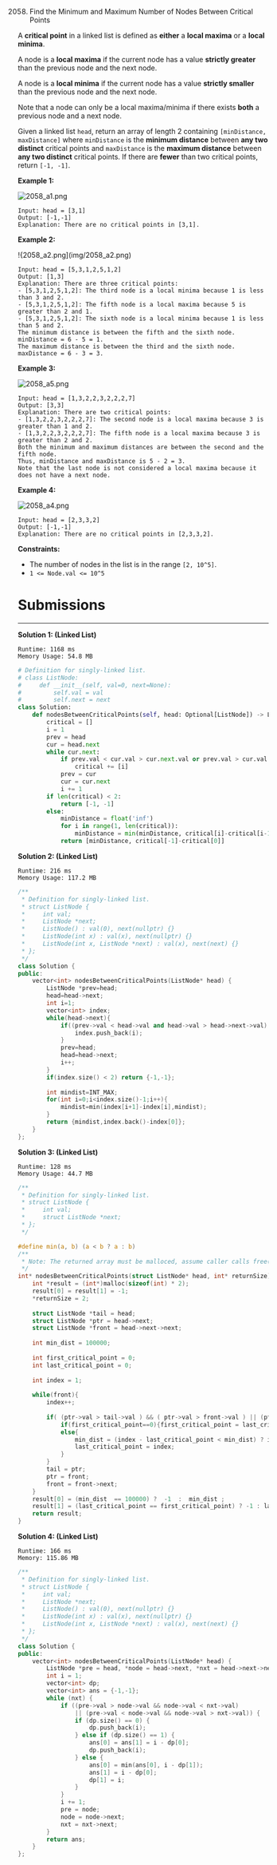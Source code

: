 2058. Find the Minimum and Maximum Number of Nodes Between Critical Points

A **critical point** in a linked list is defined as **either** a **local maxima** or a **local minima**.

A node is a **local maxima** if the current node has a value **strictly greater** than the previous node and the next node.

A node is a **local minima** if the current node has a value **strictly smaller** than the previous node and the next node.

Note that a node can only be a local maxima/minima if there exists **both** a previous node and a next node.

Given a linked list `head`, return an array of length 2 containing `[minDistance, maxDistance]` where `minDistance` is the **minimum distance** between **any two distinct** critical points and `maxDistance` is the **maximum distance** between **any two distinct** critical points. If there are **fewer** than two critical points, return `[-1, -1]`.

 

**Example 1:**

![2058_a1.png](img/2058_a1.png)
```
Input: head = [3,1]
Output: [-1,-1]
Explanation: There are no critical points in [3,1].
```

**Example 2:**

!{2058_a2.png](img/2058_a2.png)
```
Input: head = [5,3,1,2,5,1,2]
Output: [1,3]
Explanation: There are three critical points:
- [5,3,1,2,5,1,2]: The third node is a local minima because 1 is less than 3 and 2.
- [5,3,1,2,5,1,2]: The fifth node is a local maxima because 5 is greater than 2 and 1.
- [5,3,1,2,5,1,2]: The sixth node is a local minima because 1 is less than 5 and 2.
The minimum distance is between the fifth and the sixth node. minDistance = 6 - 5 = 1.
The maximum distance is between the third and the sixth node. maxDistance = 6 - 3 = 3.
```

**Example 3:**

![2058_a5.png](img/2058_a5.png)
```
Input: head = [1,3,2,2,3,2,2,2,7]
Output: [3,3]
Explanation: There are two critical points:
- [1,3,2,2,3,2,2,2,7]: The second node is a local maxima because 3 is greater than 1 and 2.
- [1,3,2,2,3,2,2,2,7]: The fifth node is a local maxima because 3 is greater than 2 and 2.
Both the minimum and maximum distances are between the second and the fifth node.
Thus, minDistance and maxDistance is 5 - 2 = 3.
Note that the last node is not considered a local maxima because it does not have a next node.
```

**Example 4:**

![2058_a4.png](img/2058_a4.png)
```
Input: head = [2,3,3,2]
Output: [-1,-1]
Explanation: There are no critical points in [2,3,3,2].
```

**Constraints:**

* The number of nodes in the list is in the range `[2, 10^5]`.
* `1 <= Node.val <= 10^5`

# Submissions
---
**Solution 1: (Linked List)**
```
Runtime: 1168 ms
Memory Usage: 54.8 MB
```
```python
# Definition for singly-linked list.
# class ListNode:
#     def __init__(self, val=0, next=None):
#         self.val = val
#         self.next = next
class Solution:
    def nodesBetweenCriticalPoints(self, head: Optional[ListNode]) -> List[int]:
        critical = []
        i = 1
        prev = head
        cur = head.next
        while cur.next:
            if prev.val < cur.val > cur.next.val or prev.val > cur.val < cur.next.val:
                critical += [i] 
            prev = cur
            cur = cur.next
            i += 1
        if len(critical) < 2:
            return [-1, -1]
        else:
            minDistance = float('inf')
            for i in range(1, len(critical)):
                minDistance = min(minDistance, critical[i]-critical[i-1])
            return [minDistance, critical[-1]-critical[0]]
```

**Solution 2: (Linked List)**
```
Runtime: 216 ms
Memory Usage: 117.2 MB
```
```c++
/**
 * Definition for singly-linked list.
 * struct ListNode {
 *     int val;
 *     ListNode *next;
 *     ListNode() : val(0), next(nullptr) {}
 *     ListNode(int x) : val(x), next(nullptr) {}
 *     ListNode(int x, ListNode *next) : val(x), next(next) {}
 * };
 */
class Solution {
public:
    vector<int> nodesBetweenCriticalPoints(ListNode* head) {
        ListNode *prev=head;
        head=head->next;
        int i=1;
        vector<int> index;
        while(head->next){
            if((prev->val < head->val and head->val > head->next->val) ||( prev->val > head->val and head->val < head->next->val)){
                index.push_back(i);
            }
            prev=head;
            head=head->next;
            i++;
        }
        if(index.size() < 2) return {-1,-1};
        
        int mindist=INT_MAX;
        for(int i=0;i<index.size()-1;i++){
            mindist=min(index[i+1]-index[i],mindist);
        }
        return {mindist,index.back()-index[0]};
    }
};
```

**Solution 3: (Linked List)**
```
Runtime: 128 ms
Memory Usage: 44.7 MB
```
```c
/**
 * Definition for singly-linked list.
 * struct ListNode {
 *     int val;
 *     struct ListNode *next;
 * };
 */

#define min(a, b) (a < b ? a : b)
/**
 * Note: The returned array must be malloced, assume caller calls free().
 */
int* nodesBetweenCriticalPoints(struct ListNode* head, int* returnSize){
    int *result = (int*)malloc(sizeof(int) * 2);
    result[0] = result[1] = -1;
    *returnSize = 2;
    
    struct ListNode *tail = head;
    struct ListNode *ptr = head->next;
    struct ListNode *front = head->next->next;
    
    int min_dist = 100000;
    
    int first_critical_point = 0;
    int last_critical_point = 0;
    
    int index = 1;
    
    while(front){
        index++;  
		
        if( (ptr->val > tail->val ) && ( ptr->val > front->val ) || (ptr->val <tail->val) && (ptr->val < front->val) ){ 
            if(first_critical_point==0){first_critical_point = last_critical_point = index;}
            else{
                min_dist = (index - last_critical_point < min_dist) ? index - last_critical_point : min_dist;
                last_critical_point = index;
            }
        }   
        tail = ptr;
        ptr = front;
        front = front->next;   
    }
    result[0] = (min_dist  == 100000) ?  -1  :  min_dist ;
    result[1] = (last_critical_point == first_critical_point) ? -1 : last_critical_point-first_critical_point ;
    return result;
}
```

**Solution 4: (Linked List)**
```
Runtime: 166 ms
Memory: 115.86 MB
```
```c++
/**
 * Definition for singly-linked list.
 * struct ListNode {
 *     int val;
 *     ListNode *next;
 *     ListNode() : val(0), next(nullptr) {}
 *     ListNode(int x) : val(x), next(nullptr) {}
 *     ListNode(int x, ListNode *next) : val(x), next(next) {}
 * };
 */
class Solution {
public:
    vector<int> nodesBetweenCriticalPoints(ListNode* head) {
        ListNode *pre = head, *node = head->next, *nxt = head->next->next;
        int i = 1;
        vector<int> dp;
        vector<int> ans = {-1,-1};
        while (nxt) {
            if ((pre->val > node->val && node->val < nxt->val) 
                || (pre->val < node->val && node->val > nxt->val)) {
                if (dp.size() == 0) {
                    dp.push_back(i);
                } else if (dp.size() == 1) {
                    ans[0] = ans[1] = i - dp[0];
                    dp.push_back(i);
                } else {
                    ans[0] = min(ans[0], i - dp[1]);
                    ans[1] = i - dp[0];
                    dp[1] = i;
                }
            }
            i += 1;
            pre = node;
            node = node->next;
            nxt = nxt->next;
        }
        return ans;
    }
};
```
